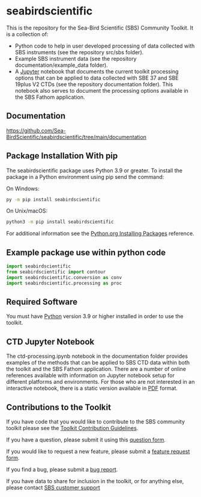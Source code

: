 # seabirdscientific

This is the repository for the Sea-Bird Scientific (SBS) Community Toolkit. It is a collection of:

- Python code to help in user developed processing of data collected with SBS instruments (see the repository src/sbs folder).
- Example SBS instrument data (see the repository documentation/example_data folder).
- A [Jupyter](https://jupyter.org/) notebook that documents the current toolkit processing options that can be applied to data collected with SBE 37 and SBE 19plus V2 CTDs (see the repository documentation folder). This notebook also serves to document the processing options available in the SBS Fathom application.

## Documentation
<!-- TODO: change the following link to the sphinx generated docs when it's ready -->
<https://github.com/Sea-BirdScientific/seabirdscientific/tree/main/documentation>  

## Package Installation With pip

The seabirdscientific package uses Python 3.9 or greater. To install the package in a Python environment using pip send the command:

On Windows:

``` bash
py -m pip install seabirdscientific
```

On Unix/macOS:

``` bash
python3 -m pip install seabirdscientific
```

For additional information see the [Python.org Installing Packages](https://packaging.python.org/en/latest/tutorials/installing-packages/#installing-packages) reference.

## Example package use within python code

```python
import seabirdscientific
from seabirdscientific import contour
import seabirdscientific.conversion as conv
import seabirdscientific.processing as proc
```

## Required Software

You must have [Python](https://www.python.org/downloads/) version 3.9 or higher installed in order to use the toolkit.

## CTD Jupyter Notebook

The ctd-processing.ipynb notebook in the documentation folder provides examples of the methods that can be applied to SBS CTD data within both the toolkit and the SBS Fathom application. There are a number of online references available with information on Jupyter notebook setup for different platforms and environments. For those who are not interested in an interactive notebook, there is a static version available in [PDF](https://github.com/Sea-BirdScientific/seabirdscientific/blob/main/documentation/ctd-notebook.pdf) format.

## Contributions to the Toolkit

If you have code that you would like to contribute to the SBS community toolkit please see the [Toolkit Contribution Guidelines](https://github.com/Sea-BirdScientific/seabirdscientific/blob/main/CONTRIBUTING.md).

If you have a question, please submit it using this [question form](https://github.com/Sea-BirdScientific/seabirdscientific/issues/new?template=question.md).

If you would like to request a new feature, please submit a [feature request form](https://github.com/Sea-BirdScientific/seabirdscientific/issues/new?template=feature_request.md).

If you find a bug, please submit a [bug report](https://github.com/Sea-BirdScientific/seabirdscientific/issues/new?template=bug_report.md).

If you have data to share for inclusion in the toolkit, or for anything else, please contact [SBS customer support](https://www.seabird.com/support)
